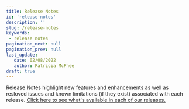 ```yaml
---
title: Release Notes
id: 'release-notes'
description: ''
slug: /release-notes 
keywords: 
 - release notes
pagination_next: null
pagination_prev: null
last_update: 
   date: 02/08/2022
   author: Patricia McPhee
draft: true
---
```



Release Notes highlight new features and enhancements as well as resloved issues and known limitations (if they exist) associated with each release. [Click here to see what's available in each of our releases.](https://support.beyondidentity.com/hc/en-us/sections/4968400314775-Release-Notes)
